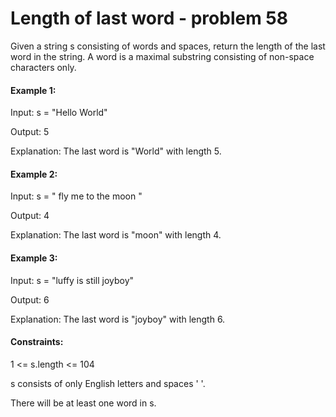 # Length of last word - problem 58

Given a string s consisting of words and spaces, return the length of the last word in the string.
A word is a maximal substring consisting of non-space characters only.

#### Example 1:

Input: s = "Hello World"

Output: 5

Explanation: The last word is "World" with length 5.


#### Example 2:

Input: s = "   fly me   to   the moon  "

Output: 4

Explanation: The last word is "moon" with length 4.


#### Example 3:

Input: s = "luffy is still joyboy"

Output: 6

Explanation: The last word is "joyboy" with length 6.

#### Constraints:

1 <= s.length <= 104

s consists of only English letters and spaces ' '.

There will be at least one word in s.